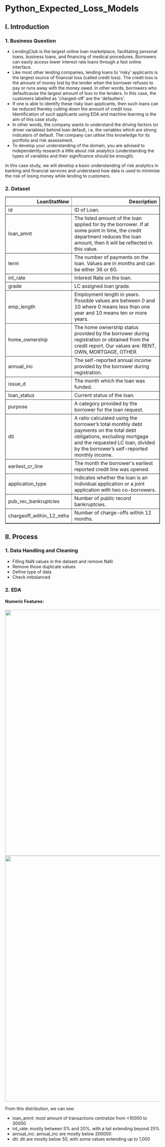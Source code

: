 # Python_Expected_Loss_Models

## I. Introduction
### 1. Business Question
<ul>

<li>LendingClub is the largest online loan marketplace, facilitating personal loans, business loans, and financing of medical procedures. Borrowers can easily access lower interest rate loans through a fast online interface.</li>
<li>Like most other lending companies, lending loans to ‘risky’ applicants is the largest source of financial loss (called credit loss). The credit loss is the amount of money lost by the lender when the borrower refuses to pay or runs away with the money owed. In other words, borrowers who defaultcause the largest amount of loss to the lenders. In this case, the customers labelled as 'charged-off' are the 'defaulters'.</li>
<li>If one is able to identify these risky loan applicants, then such loans can be reduced thereby cutting down the amount of credit loss. Identification of such applicants using EDA and machine learning is the aim of this case study.</li>
<li>In other words, the company wants to understand the driving factors (or driver variables) behind loan default, i.e. the variables which are strong indicators of default. The company can utilise this knowledge for its portfolio and risk assessment.</li>
<li>To develop your understanding of the domain, you are advised to independently research a little about risk analytics (understanding the types of variables and their significance should be enough).</li>

</ul>

<p>In this case study, we will develop a basic understanding of risk analytics in banking and financial services and understand how data is used to minimise the risk of losing money while lending to customers.</p>


### 2. Dataset


<table border="1" class="dataframe">
  <thead>
    <tr style="text-align: right;">
      <th>LoanStatNew</th>
      <th>Description</th>
    </tr>
  </thead>
  <tbody>
    <tr>
      <td>id</td>
      <td>ID of Loan.</td>
    </tr>
    <tr>
      <td>loan_amnt</td>
      <td>The listed amount of the loan applied for by the borrower. If at some point in time, the credit department reduces the loan amount, then it will be reflected in this value.</td>
    </tr>
    <tr>
      <td>term</td>
      <td>The number of payments on the loan. Values are in months and can be either 36 or 60.</td>
    </tr>
    <tr>
      <td>int_rate</td>
      <td>Interest Rate on the loan.</td>
    </tr>
    <tr>
      <td>grade</td>
      <td>LC assigned loan grade.</td>
    </tr>
    <tr>
      <td>emp_length</td>
      <td>Employment length in years. Possible values are between 0 and 10 where 0 means less than one year and 10 means ten or more years.</td>
    </tr>
    <tr>
      <td>home_ownership</td>
      <td>The home ownership status provided by the borrower during registration or obtained from the credit report. Our values are: RENT, OWN, MORTGAGE, OTHER.</td>
    </tr>
    <tr>
      <td>annual_inc</td>
      <td>The self-reported annual income provided by the borrower during registration.</td>
    </tr>
    <tr>
      <td>issue_d</td>
      <td>The month which the loan was funded.</td>
    </tr>
    <tr>
      <td>loan_status</td>
      <td>Current status of the loan.</td>
    </tr>
    <tr>
      <td>purpose</td>
      <td>A category provided by the borrower for the loan request.</td>
    </tr>
    <tr>
      <td>dti</td>
      <td>A ratio calculated using the borrower’s total monthly debt payments on the total debt obligations, excluding mortgage and the requested LC loan, divided by the borrower’s self-reported monthly income.</td>
    </tr>
    <tr>
      <td>earliest_cr_line</td>
      <td>The month the borrower's earliest reported credit line was opened.</td>
    </tr>
    <tr>
      <td>application_type</td>
      <td>Indicates whether the loan is an individual application or a joint application with two co-borrowers.</td>
    </tr>
    <tr>
      <td>pub_rec_bankruptcies</td>
      <td>Number of public record bankruptcies.</td>
    </tr>
    <tr>
      <td>chargeoff_within_12_mths</td>
      <td>Number of charge-offs within 12 months.</td>
    </tr>
  </tbody>
</table>


## II. Process
### 1. Data Handling and Cleaning
<ul>
        <li>Filling NaN values in the dataset and remove NaN</li>
        <li>Remove those duplicate values</li>
        <li>Define type of data</li>
        <li>Check imbalanced</li>
</ul>

### 2. EDA
#### Numeric Features:

<img width="800" alt="" src="https://github.com/user-attachments/assets/50c8bc68-d693-4972-b827-817526b42d98">
<img width="800" alt="" src="https://github.com/user-attachments/assets/bc980bfc-759c-4fe4-85c6-e4868444fee6">

From this distribution, we can see:
* loan_amnt: most amount of transactions centralize from <10000 to 30000
* int_rate:  mostly between 5% and 20%, with a tail extending beyond 25%
* annual_inc: annual_inc are mostly below 200000
* dti: dti are mostly below 50, with some values extending up to 1,000
